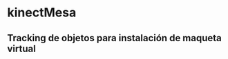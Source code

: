 kinectMesa
==========

Tracking de objetos para instalación de maqueta virtual
--------------------------------------------------------